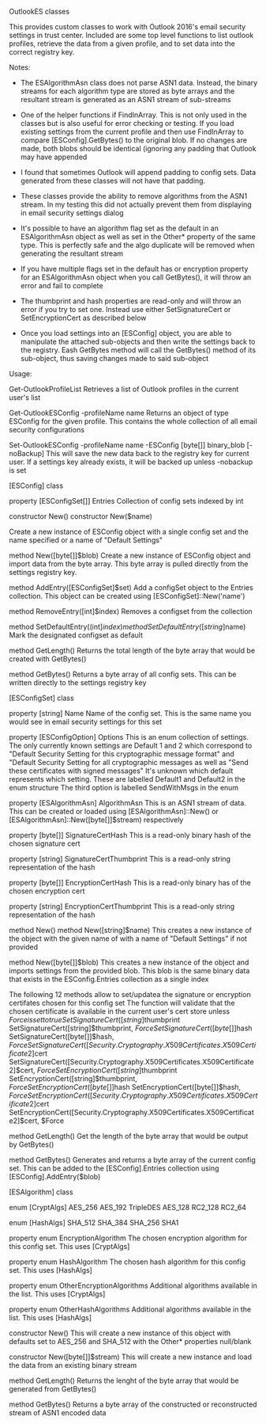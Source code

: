 OutlookES classes

This provides custom classes to work with Outlook 2016's email security settings in trust center.
Included are some top level functions to list outlook profiles, retrieve the data from a 
given profile, and to set data into the correct registry key.


Notes:
- The ESAlgorithmAsn class does not parse ASN1 data. Instead, the binary streams for each algorithm type are stored as byte arrays and
	the resultant stream is generated as an ASN1 stream of sub-streams

- One of the helper functions if FindInArray. This is not only used in the classes but is also useful for error checking or testing.
	If you load existing settings from the current profile and then use FindInArray to compare
	[ESConfig].GetBytes() to the original blob. If no changes are made, both blobs should be identical (ignoring any padding that Outlook
	may have appended

- I found that sometimes Outlook will append padding to config sets. Data generated from these classes will not have that padding.

- These classes provide the ability to remove algorithms from the ASN1 stream. In my testing this did not actually prevent them from
	displaying in email security settings dialog

- It's possible to have an algorithm flag set as the default in an ESAlgorithmAsn object as well as set in the Other* property of the same
	type. This is perfectly safe and the algo duplicate will be removed when generating the resultant stream

- If you have multiple flags set in the default has or encryption property for an ESAlgorithmAsn object when you call GetBytes(), it will
	throw an error and fail to complete

- The thumbprint and hash properties are read-only and will throw an error if you try to set one. Instead use either
	SetSignatureCert or SetEncryptionCert as described below

- Once you load settings into an [ESConfig] object, you are able to manipulate the attached sub-objects and then write the settings back to
	the registry. Eash GetBytes method will call the GetBytes() method of its sub-object, thus saving changes made to said sub-object



Usage:

Get-OutlookProfileList
Retrieves a list of Outlook profiles in the current user's list

Get-OutlookESConfig -profileName name
Returns an object of type ESConfig for the given profile. This contains the whole collection of all email security configurations

Set-OutlookESConfig -profileName name -ESConfig [byte[]] binary_blob [-noBackup]
This will save the new data back to the registry key for current user. If a settings key already exists, it will be backed up unless -nobackup is set




[ESConfig] class

property [ESConfigSet[]] Entries
Collection of config sets indexed by int


constructor New()
constructor New($name)

Create a new instance of ESConfig object with a single config set and the name specified or a name of "Default Settings"

method New([byte[]]$blob)
Create a new instance of ESConfig object and import data from the byte array. This byte array is pulled directly from the settings registry key.

method AddEntry([ESConfigSet]$set)
Add a configSet object to the Entries collection. This object can be created using [ESConfigSet]::New('name')

method RemoveEntry([int]$index)
Removes a configset from the collection

method SetDefaultEntry((int]$index)
method SetDefaultEntry([string]$name)
Mark the designated configset as default

method GetLength()
Returns the total length of the byte array that would be created with GetBytes()

method GetBytes()
Returns a byte array of all config sets. This can be written directly to the settings registry key



[ESConfigSet] class

property [string] Name
Name of the config set. This is the same name you would see in email security settings for this set

property [ESConfigOption] Options
This is an enum collection of settings. The only currently known settings are Default 1 and 2 which correspond to
	"Default Security Setting for this cryptographic message format" and "Default Security Setting for all cryptographic messages
	as well as "Send these certificates with signed messages"
It's unknown which default represents which setting. These are labelled Default1 and Default2 in the enum structure
The third option is labelled SendWithMsgs in the enum

property [ESAlgorithmAsn] AlgorithmAsn
This is an ASN1 stream of data. This can be created or loaded using [ESAlgorithmAsn]::New() or [ESAlgorithmAsn]::New([byte[]]$stream) respectively

property [byte[]] SignatureCertHash
This is a read-only binary hash of the chosen signature cert

property [string] SignatureCertThumbprint
This is a read-only string representation of the hash

property [byte[]] EncryptionCertHash
This is a read-only binary has of the chosen encryption cert

property [string] EncryptionCertThumbprint
This is a read-only string representation of the hash


method New()
method New([string]$name)
This creates a new instance of the object with the given name of with a name of "Default Settings" if not provided

method New([byte[]]$blob)
This creates a new instance of the object and imports settings from the provided blob. This blob is the same binary data that exists in
	the ESConfig.Entries collection as a single index

The following 12 methods allow to set/updatea the signature or encryption certifates chosen for this config set
The function will validate that the chosen certificate is available in the current user's cert store unless $Force is set to true
SetSignatureCert([string]$thumbprint
SetSignatureCert([string]$thumbprint, $Force
SetSignatureCert([byte[]]$hash
SetSignatureCert([byte[]]$hash, $Force
SetSignatureCert([Security.Cryptography.X509Certificates.X509Certificate2]$cert
SetSignatureCert([Security.Cryptography.X509Certificates.X509Certificate2]$cert, $Force
SetEncryptionCert([string]$thumbprint
SetEncryptionCert([string]$thumbprint, $Force
SetEncryptionCert([byte[]]$hash
SetEncryptionCert([byte[]]$hash, $Force
SetEncryptionCert([Security.Cryptography.X509Certificates.X509Certificate2]$cert
SetEncryptionCert([Security.Cryptography.X509Certificates.X509Certificate2]$cert, $Force

method GetLength()
Get the length of the byte array that would be output by GetBytes()

method GetBytes()
Generates and returns a byte array of the current config set. This can be added to the [ESConfig].Entries collection using [ESConfig].AddEntry($blob)



[ESAlgorithm] class

enum [CryptAlgs]
AES_256
AES_192
TripleDES
AES_128
RC2_128
RC2_64

enum [HashAlgs]
SHA_512
SHA_384
SHA_256
SHA1

property enum EncryptionAlgorithm
The chosen encryption algorithm for this config set. This uses [CryptAlgs]

property enum HashAlgorithm
The chosen hash algorithm for this config set. This uses [HashAlgs]

property enum OtherEncryptionAlgorithms
Additional algorithms available in the list. This uses [CryptAlgs]

property enum OtherHashAlgorithms
Additional algorithms available in the list. This uses [HashAlgs]

constructor New()
This will create a new instance of this object with defaults set to AES_256 and SHA_512 with the Other* properties null/blank

constructor New([byte[]]$stream)
This will create a new instance and load the data from an existing binary stream

method GetLength()
Returns the lenght of the byte array that would be generated from GetBytes()

method GetBytes()
Returns a byte array of the constructed or reconstructed stream of ASN1 encoded data




